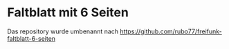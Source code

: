 # Faltblatt mit 6 Seiten

Das repository wurde umbenannt nach https://github.com/rubo77/freifunk-faltblatt-6-seiten
